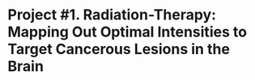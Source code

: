 # Project #1. Radiation-Therapy: Mapping Out Optimal Intensities to Target Cancerous Lesions in the Brain
